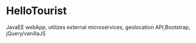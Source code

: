 # HelloTourist
JavaEE webApp, utilizes external microservices, geolocation API,Bootstrap, jQuery/vanillaJS 
